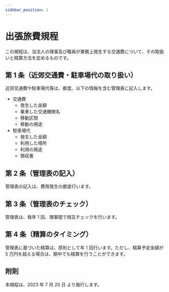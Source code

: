 ```yaml
---
sidebar_position: 1
---
```


# 出張旅費規程

この規程は、当法人の理事及び職員が業務上発生する交通費について、その取扱いと精算方法を定めるものです。

## 第 1 条（近郊交通費・駐車場代の取り扱い）

近郊交通費や駐車場代等は、都度、以下の情報を含む管理表に記入します。

- 交通費
  - 発生した金額
  - 乗車した交通機関名
  - 移動区間
  - 移動の用途
- 駐車場代
  - 発生した金額
  - 利用した場所
  - 利用の用途
  - 領収書

## 第 2 条（管理表の記入）

管理表の記入は、費用発生の都度行います。

## 第 3 条（管理表のチェック）

管理表は、毎年 1 回、理事間で相互チェックを行います。

## 第 4 条（精算のタイミング）

管理表に基づいた精算は、原則として年 1 回行います。ただし、精算予定金額が 5 万円を超える場合は、期中でも精算を行うことができます。

## 附則

本規程は、2023 年 7 月 20 日 より施行します。
